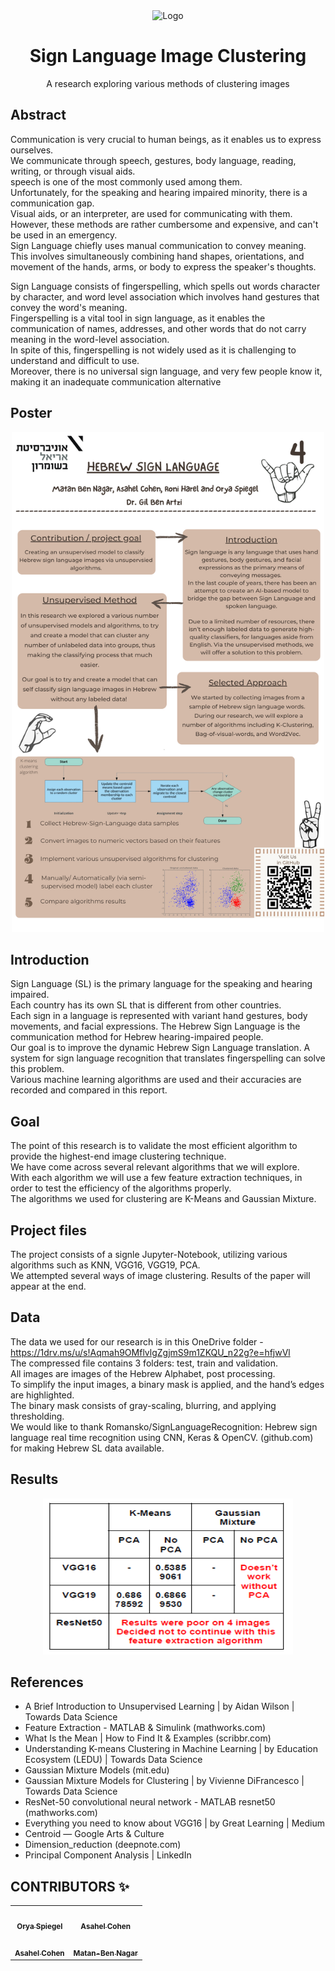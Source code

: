 <!-- PROJECT LOGO -->
<div align="center">
    <img src="https://www.printablee.com/postpic/2009/12/printable-sign-language-numbers-chart_313730.jpg" alt="Logo" width="700" height="300">

  <h1 align="center">Sign Language Image Clustering</h1>

  <p align="center">
    A research exploring various methods of clustering images
</div>


<!-- ABOUT THE PROJECT -->
## Abstract

Communication is very crucial to human beings, as it enables us to express ourselves.  
We communicate through speech, gestures, body language, reading, writing, or through visual aids.  
speech is one of the most commonly used among them.  
Unfortunately, for the speaking and hearing impaired minority, there is a communication gap.  
Visual aids, or an interpreter, are used for communicating with them.  
However, these methods are rather cumbersome and expensive, and can't be used in an emergency.  
Sign Language chiefly uses manual communication to convey meaning.   
This involves simultaneously combining hand shapes, orientations, and movement of the hands, arms, or body to express the speaker's thoughts.
  
Sign Language consists of fingerspelling, which spells out words character by character, and word level association which involves hand gestures that convey the word's meaning.  
Fingerspelling is a vital tool in sign language, as it enables the communication of names, addresses, and other words that do not carry meaning in the word-level association.  
In spite of this, fingerspelling is not widely used as it is challenging to understand and difficult to use.  
Moreover, there is no universal sign language, and very few people know it, making it an inadequate communication alternative

## Poster
<div align="center">
    <img src="poster.png" alt="Logo" width="500" height="800">
    </div>
<!-- GETTING STARTED -->
  
## Introduction

Sign Language (SL) is the primary language for the speaking and hearing impaired.  
Each country has its own SL that is different from other countries.  
Each sign in a language is represented with variant hand gestures, body movements, and facial expressions.
The Hebrew Sign Language is the communication method for Hebrew hearing-impaired people.  
Our goal is to improve the dynamic Hebrew Sign Language translation. 
A system for sign language recognition that translates fingerspelling can solve this problem.  
Various machine learning algorithms are used and their accuracies are recorded and compared in this report.  

## Goal

The point of this research is to validate the most efficient algorithm to provide the highest-end image clustering technique.  
We have come across several relevant algorithms that we will explore.  
With each algorithm we will use a few feature extraction techniques, in order to test the efficiency of the algorithms properly.  
The algorithms we used for clustering are K-Means and Gaussian Mixture. 

## Project files

The project consists of a signle Jupyter-Notebook, utilizing various algorithms such as KNN, VGG16, VGG19, PCA.  
We attempted several ways of image clustering. Results of the paper will appear at the end.


## Data

The data we used for our research is in this OneDrive folder -    
https://1drv.ms/u/s!Aqmah9OMflvlgZgjmS9m1ZKQU_n22g?e=hfjwVl  
The compressed file contains 3 folders: test, train and validation.   
All images are images of the Hebrew Alphabet, post processing.  
To simplify the input images, a binary mask is applied, and the hand’s edges are highlighted.  
The binary mask consists of gray-scaling, blurring, and applying thresholding.   
We would like to thank Romansko/SignLanguageRecognition: Hebrew sign language real time recognition using CNN, Keras & OpenCV. (github.com) for making Hebrew SL data available.

## Results

<div align="center">
    <img src="results.png" alt="Logo" width="400" height="250">
    </div>

<!-- USAGE EXAMPLES -->
## References
 * A Brief Introduction to Unsupervised Learning | by Aidan Wilson | Towards Data Science  
* Feature Extraction - MATLAB & Simulink (mathworks.com)  
 * What Is the Mean | How to Find It & Examples (scribbr.com)  
 * Understanding K-means Clustering in Machine Learning | by Education Ecosystem (LEDU) | Towards Data Science  
 * Gaussian Mixture Models (mit.edu)  
 * Gaussian Mixture Models for Clustering | by Vivienne DiFrancesco | Towards Data Science  
 * ResNet-50 convolutional neural network - MATLAB resnet50 (mathworks.com)  
 * Everything you need to know about VGG16 | by Great Learning | Medium  
 * Centroid — Google Arts & Culture  
 * Dimension_reduction (deepnote.com)  
 * Principal Component Analysis | LinkedIn    

<!-- ROADMAP -->


## CONTRIBUTORS ✨

<!-- ALL-CONTRIBUTORS-LIST:START - Do not remove or modify this section -->
<!-- prettier-ignore-start -->
<!-- markdownlint-disable -->
<table>
  <tr>
    <td align="center"><a href="https://github.com/Orya-s"><img src="https://avatars.githubusercontent.com/u/61458890?v=4" width="100px;" alt=""/><br /><sub><b>Orya Spiegel</b></sub></a><br /> </td>
      <td align="center"><a href="https://github.com/asahelcohen/"><img src="https://avatars.githubusercontent.com/u/73488196?v=4" width="100px;" alt=""/><br /><sub><b>Asahel Cohen</b></sub></a><br /> </td>
  </tr>
    <td align="center"><a href="https://github.com/Roniharel100/"><img src="https://avatars.githubusercontent.com/u/73277411?v=4" width="100px;" alt=""/><br /><sub><b>Asahel Cohen</b></sub></a><br /> </td>
  <td align="center"><a href="https://github.com/matannagar/"><img src="https://avatars.githubusercontent.com/u/73398186?s=400&u=511e80b3682dab013aca758f1a1edbbfc73b0395&v=4" width="100px;" alt=""/><br /><sub><b>Matan-Ben Nagar</b></sub></a><br /> 
    </td>
    </tr>
</table>
